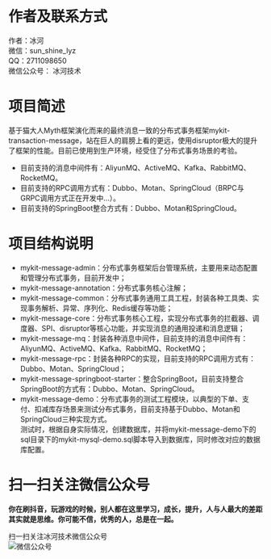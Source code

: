 # 作者及联系方式
作者：冰河  
微信：sun_shine_lyz  
QQ：2711098650  
微信公众号： 冰河技术

# 项目简述
基于猫大人Myth框架演化而来的最终消息一致的分布式事务框架mykit-transaction-message，站在巨人的肩膀上看的更远，使用disruptor极大的提升了框架的性能。目前已使用到生产环境，经受住了分布式事务场景的考验。  
* 目前支持的消息中间件有：AliyunMQ、ActiveMQ、Kafka、RabbitMQ、RocketMQ。  
* 目前支持的RPC调用方式有：Dubbo、Motan、SpringCloud（BRPC与GRPC调用方式正在开发中...）。  
* 目前支持的SpringBoot整合方式有：Dubbo、Motan和SpringCloud。  


# 项目结构说明
* mykit-message-admin：分布式事务框架后台管理系统，主要用来动态配置和管理分布式事务，目前开发中；  
* mykit-message-annotation：分布式事务核心注解；  
* mykit-message-common：分布式事务通用工具工程，封装各种工具类、实现事务解析、异常、序列化、Redis缓存等功能；  
* mykit-message-core：分布式事务核心工程，实现分布式事务的拦截器、调度器、SPI、disruptor等核心功能，并实现消息的通用投递和消息逻辑；  
* mykit-message-mq：封装各种消息中间件，目前支持的消息中间件有：AliyunMQ、ActiveMQ、Kafka、RabbitMQ、RocketMQ；  
* mykit-message-rpc：封装各种RPC的实现，目前支持的RPC调用方式有：Dubbo、Motan、SpringCloud；  
* mykit-message-springboot-starter：整合SpringBoot，目前支持整合SpringBoot的方式有：Dubbo、Motan、SpringCloud。
* mykit-message-demo：分布式事务的测试工程模块，以典型的下单、支付、扣减库存场景来测试分布式事务，目前支持基于Dubbo、Motan和SpringCloud三种实现方式。  
测试时，根据自身实际情况，创建数据库，并将mykit-message-demo下的sql目录下的mykit-mysql-demo.sql脚本导入到数据库，同时修改对应的数据库配置。

# 扫一扫关注微信公众号

**你在刷抖音，玩游戏的时候，别人都在这里学习，成长，提升，人与人最大的差距其实就是思维。你可能不信，优秀的人，总是在一起。** 
  
扫一扫关注冰河技术微信公众号  
![微信公众号](https://img-blog.csdnimg.cn/20200906013715889.png)  
 
